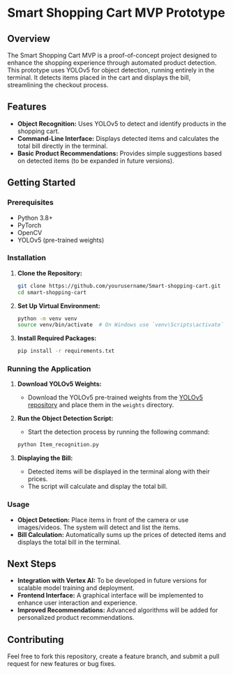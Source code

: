 # Smart Shopping Cart MVP Prototype

## Overview
The Smart Shopping Cart MVP is a proof-of-concept project designed to enhance the shopping experience through automated product detection. This prototype uses YOLOv5 for object detection, running entirely in the terminal. It detects items placed in the cart and displays the bill, streamlining the checkout process.

## Features
- **Object Recognition:** Uses YOLOv5 to detect and identify products in the shopping cart.
- **Command-Line Interface:** Displays detected items and calculates the total bill directly in the terminal.
- **Basic Product Recommendations:** Provides simple suggestions based on detected items (to be expanded in future versions).

## Getting Started

### Prerequisites
- Python 3.8+
- PyTorch
- OpenCV
- YOLOv5 (pre-trained weights)

### Installation

1. **Clone the Repository:**
    ```bash
    git clone https://github.com/yourusername/Smart-shopping-cart.git
    cd smart-shopping-cart
    ```

2. **Set Up Virtual Environment:**
    ```bash
    python -m venv venv
    source venv/bin/activate  # On Windows use `venv\Scripts\activate`
    ```

3. **Install Required Packages:**
    ```bash
    pip install -r requirements.txt
    ```

### Running the Application

1. **Download YOLOv5 Weights:**
    - Download the YOLOv5 pre-trained weights from the [YOLOv5 repository](https://github.com/ultralytics/yolov5) and place them in the `weights` directory.

2. **Run the Object Detection Script:**
    - Start the detection process by running the following command:
    ```bash
    python Item_recognition.py
    ```

3. **Displaying the Bill:**
    - Detected items will be displayed in the terminal along with their prices.
    - The script will calculate and display the total bill.

### Usage

- **Object Detection:** Place items in front of the camera or use images/videos. The system will detect and list the items.
- **Bill Calculation:** Automatically sums up the prices of detected items and displays the total bill in the terminal.

## Next Steps

- **Integration with Vertex AI:** To be developed in future versions for scalable model training and deployment.
- **Frontend Interface:** A graphical interface will be implemented to enhance user interaction and experience.
- **Improved Recommendations:** Advanced algorithms will be added for personalized product recommendations.

## Contributing

Feel free to fork this repository, create a feature branch, and submit a pull request for new features or bug fixes.

